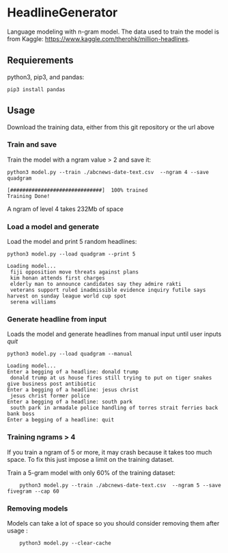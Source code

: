# HeadlineGenerator
Language modeling with n-gram model. The data used to train the model is from Kaggle: https://www.kaggle.com/therohk/million-headlines.

## Requierements
python3, pip3, and pandas:

    pip3 install pandas

## Usage
Download the training data, either from this  git repository or the url above

### Train and save
Train the model with a ngram value > 2 and save it:

    python3 model.py --train ./abcnews-date-text.csv  --ngram 4 --save quadgram
    
```
[##############################]  100% trained
Training Done!
```
A ngram of level 4 takes 232Mb of space

### Load a model and generate

Load the model and print 5 random headlines:

    python3 model.py --load quadgram --print 5
```
Loading model...
 fiji opposition move threats against plans 
 kim honan attends first charges 
 elderly man to announce candidates say they admire rakti 
 veterans support ruled inadmissible evidence inquiry futile says harvest on sunday league world cup spot 
 serena williams
```
### Generate headline from input

Loads the model and generate headlines from manual input until user inputs *quit*

    python3 model.py --load quadgram --manual
    
```
Loading model...
Enter a begging of a headline: donald trump
 donald trump at us house fires still trying to put on tiger snakes give business post antibiotic 
Enter a begging of a headline: jesus christ
 jesus christ former police 
Enter a begging of a headline: south park
 south park in armadale police handling of torres strait ferries back bank boss 
Enter a begging of a headline: quit
```
### Training ngrams > 4
If you train a ngram of 5 or more, it may crash because it takes too much space. To fix this just impose a limit on the training dataset.

Train a 5-gram model with only 60% of the training dataset:

        python3 model.py --train ./abcnews-date-text.csv  --ngram 5 --save fivegram --cap 60

### Removing models

Models can take a lot of space so you should consider removing them after usage :

        python3 model.py --clear-cache



